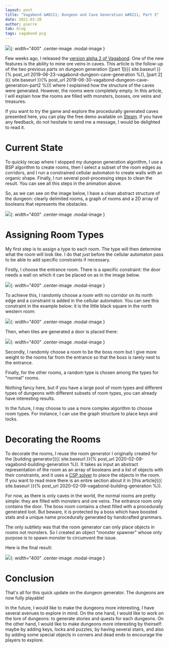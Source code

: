 ```yaml
---
layout: post
title: "Vagabond &#8211; Dungeon and Cave Generation &#8211; Part 3"
date: 2021-03-20
author: pierre
tab: blog
tags: vagabond pcg
---
```


![](/media/img/vagabond-dungeon-cave-generation-part3/dungeon_generation.gif){: width="400" .center-image .modal-image }

Few weeks ago, I released the [version alpha 2 of Vagabond](https://www.vagabondgame.com/2021/03/06/alpha-2-is-released.html). One of the new features is the ability to mine ore veins in caves. This article is the follow-up of the two previous parts on dungeon generation ([part 1]({{ site.baseurl }}{% post_url 2019-06-23-vagabond-dungeon-cave-generation %}), [part 2]({{ site.baseurl }}{% post_url 2019-06-30-vagabond-dungeon-cave-generation-part2 %})) where I explained how the structure of the caves were generated. However, the rooms were completely empty. In this article, I will explain how the rooms are filled with monsters, bosses, ore veins and treasures.

If you want to try the game and explore the procedurally generated caves presented here, you can play the free demo available on [Steam](https://store.steampowered.com/app/1673090/Vagabond/). If you have any feedback, do not hesitate to send me a message, I would be delighted to read it.

<!--more-->

# Current State

To quickly recap where I stopped my dungeon generation algorithm, I use a BSP algorithm to create rooms, then I select a subset of the room edges as corridors, and I run a constrained cellular automaton to create walls with an organic shape. Finally, I run several post-processing steps to clean the result. You can see all this steps in the animation above.

So, as we can see on the image below, I have a clean abstract structure of the dungeon: clearly delimited rooms, a graph of rooms and a 2D array of booleans that represents the obstacles.

![](/media/img/vagabond-dungeon-cave-generation-part3/previous_state.png){: width="400" .center-image .modal-image }

# Assigning Room Types

My first step is to assign a type to each room. The type will then determine what the room will look like. I do that just before the cellular automaton pass to be able to add specific constraints if necessary.

Firstly, I choose the entrance room. There is a specific constraint: the door needs a wall on which it can be placed on as in the image below.

![](/media/img/vagabond-dungeon-cave-generation-part3/door.png){: width="400" .center-image .modal-image }

To achieve this, I randomly choose a room with no corridor on its north edge and a constraint is added in the cellular automaton. You can see this constraint in the example below: it is the little black square in the north western room:

![](/media/img/vagabond-dungeon-cave-generation-part3/cellular_automaton_initial_state.png){: width="400" .center-image .modal-image }

Then, when tiles are generated a door is placed there:

![](/media/img/vagabond-dungeon-cave-generation-part3/door_result.png){: width="400" .center-image .modal-image }

Secondly, I randomly choose a room to be the boss room but I give more weight to the rooms far from the entrance so that the boss is rarely next to the entrance.

Finally, for the other rooms, a random type is chosen among the types for "normal" rooms.

Nothing fancy here, but if you have a large pool of room types and different types of dungeons with different subsets of room types, you can already have interesting results.

In the future, I may choose to use a more complex algorithm to choose room types. For instance, I can use the graph structure to place keys and locks.

# Decorating the Rooms

To decorate the rooms, I reuse the room generator I originally created for the [building generator]({{ site.baseurl }}{% post_url 2020-02-09-vagabond-building-generation %}). It takes as input an abstract representation of the room as an array of booleans and a list of objects with their constraints, and it uses a [CSP solver](https://en.wikipedia.org/wiki/Constraint_satisfaction_problem) to place the objects in the room. If you want to read more there is an entire section about it in [this article]({{ site.baseurl }}{% post_url 2020-02-09-vagabond-building-generation %}).

For now, as there is only caves in the world, the normal rooms are pretty simple: they are filled with monsters and ore veins. The entrance room only contains the door. The boss room contains a chest filled with a procedurally generated loot. But beware, it is protected by a boss which have boosted stats and a unique name procedurally generated by handcrafted grammars.

The only subtlety was that the room generator can only place objects in rooms not monsters. So I created an object "monster spawner" whose only purpose is to spawn monster to circumvent the issue.

Here is the final result:

![](/media/img/vagabond-dungeon-cave-generation-part3/result.png){: width="400" .center-image .modal-image }

# Conclusion

That's all for this quick update on the dungeon generator. The dungeons are now fully playable!

In the future, I would like to make the dungeons more interesting, I have several avenues to explore in mind. On the one hand, I would like to work on the lore of dungeons: to generate stories and quests for each dungeons. On the other hand, I would like to make dungeons more interesting by theirself: maybe by adding keys, locks and puzzles, by having several stairs, and also by adding some special objects in corners and dead ends to encourage the players to explore.